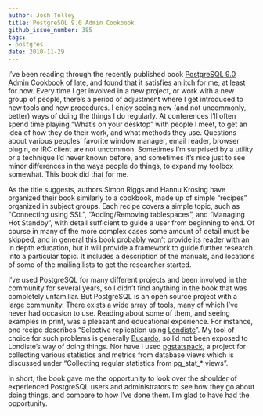 ```yaml
---
author: Josh Tolley
title: PostgreSQL 9.0 Admin Cookbook
github_issue_number: 385
tags:
- postgres
date: 2010-11-29
---
```




I’ve been reading through the recently published book [PostgreSQL 9.0 Admin Cookbook](https://www.packtpub.com/big-data-and-business-intelligence/postgresql-9-administration-cookbook-second-edition) of late, and found that it satisfies an itch for me, at least for now. Every time I get involved in a new project, or work with a new group of people, there’s a period of adjustment where I get introduced to new tools and new procedures. I enjoy seeing new (and not uncommonly, better) ways of doing the things I do regularly. At conferences I’ll often spend time playing “What’s on your desktop” with people I meet, to get an idea of how they do their work, and what methods they use. Questions about various peoples’ favorite window manager, email reader, browser plugin, or IRC client are not uncommon. Sometimes I’m surprised by a utility or a technique I’d never known before, and sometimes it’s nice just to see minor differences in the ways people do things, to expand my toolbox somewhat. This book did that for me.

As the title suggests, authors Simon Riggs and Hannu Krosing have organized their book similarly to a cookbook, made up of simple “recipes” organized in subject groups. Each recipe covers a simple topic, such as “Connecting using SSL”, “Adding/Removing tablespaces”, and “Managing Hot Standby”, with detail sufficient to guide a user from beginning to end. Of course in many of the more complex cases some amount of detail must be skipped, and in general this book probably won’t provide its reader with an in depth education, but it will provide a framework to guide further research into a particular topic. It includes a description of the manuals, and locations of some of the mailing lists to get the researcher started.

I’ve used PostgreSQL for many different projects and been involved in the community for several years, so I didn’t find anything in the book that was completely unfamiliar. But PostgreSQL is an open source project with a large community. There exists a wide array of tools, many of which I’ve never had occasion to use. Reading about some of them, and seeing examples in print, was a pleasant and educational experience. For instance, one recipe describes “Selective replication using [Londiste](https://wiki.postgresql.org/wiki/Skytools#Londiste)”. My tool of choice for such problems is generally [Bucardo](https://bucardo.org), so I’d not been exposed to Londiste’s way of doing things. Nor have I used [pgstatspack](http://pgfoundry.org/projects/pgstatspack/), a project for collecting various statistics and metrics from database views which is discussed under “Collecting regular statistics from pg_stat_* views”.

In short, the book gave me the opportunity to look over the shoulder of experienced PostgreSQL users and administrators to see how they go about doing things, and compare to how I’ve done them. I’m glad to have had the opportunity.



